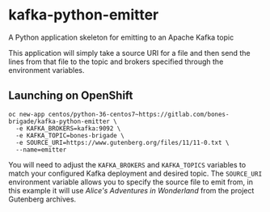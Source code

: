 # kafka-python-emitter
A Python application skeleton for emitting to an Apache Kafka topic

This application will simply take a source URI for a file and then send the
lines from that file to the topic and brokers specified through the environment
variables.

## Launching on OpenShift

```
oc new-app centos/python-36-centos7~https://gitlab.com/bones-brigade/kafka-python-emitter \
  -e KAFKA_BROKERS=kafka:9092 \
  -e KAFKA_TOPIC=bones-brigade \
  -e SOURCE_URI=https://www.gutenberg.org/files/11/11-0.txt \
  --name=emitter
```

You will need to adjust the `KAFKA_BROKERS` and `KAFKA_TOPICS` variables to
match your configured Kafka deployment and desired topic. The `SOURCE_URI`
environment variable allows you to specify the source file to emit from, in
this example it will use _Alice's Adventures in Wonderland_ from the project
Gutenberg archives.
